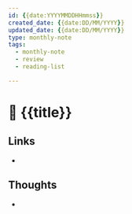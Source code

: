 ```yaml
---
id: {{date:YYYYMMDDHHmmss}}
created_date: {{date:DD/MM/YYYY}}
updated_date: {{date:DD/MM/YYYY}}
type: monthly-note
tags: 
  - monthly-note
  - review
  - reading-list

---
```


# 📅 {{title}}
## Links
- 

## Thoughts
- 